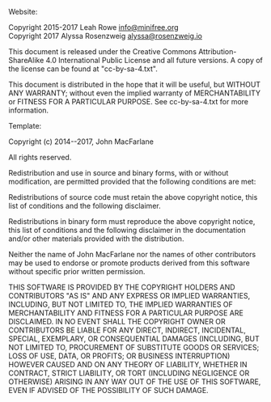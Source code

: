 Website:

Copyright 2015-2017 Leah Rowe <info@minifree.org>       \
Copyright 2017 Alyssa Rosenzweig <alyssa@rosenzweig.io> 

This document is released under the Creative Commons Attribution-ShareAlike 4.0
International Public License and all future versions.  A copy of the license
can be found at "cc-by-sa-4.txt".

This document is distributed in the hope that it will be useful, but WITHOUT
ANY WARRANTY; without even the implied warranty of MERCHANTABILITY or FITNESS
FOR A PARTICULAR PURPOSE. See cc-by-sa-4.txt for more information.

Template:

Copyright (c) 2014--2017, John MacFarlane

All rights reserved.

Redistribution and use in source and binary forms, with or without
modification, are permitted provided that the following conditions are met:

Redistributions of source code must retain the above copyright notice, this
list of conditions and the following disclaimer.

Redistributions in binary form must reproduce the above copyright
notice, this list of conditions and the following disclaimer in the
documentation and/or other materials provided with the distribution.

Neither the name of John MacFarlane nor the names of other
contributors may be used to endorse or promote products derived
from this software without specific prior written permission.

THIS SOFTWARE IS PROVIDED BY THE COPYRIGHT HOLDERS AND CONTRIBUTORS
"AS IS" AND ANY EXPRESS OR IMPLIED WARRANTIES, INCLUDING, BUT NOT
LIMITED TO, THE IMPLIED WARRANTIES OF MERCHANTABILITY AND FITNESS
FOR A PARTICULAR PURPOSE ARE DISCLAIMED. IN NO EVENT SHALL THE
COPYRIGHT OWNER OR CONTRIBUTORS BE LIABLE FOR ANY DIRECT, INDIRECT,
INCIDENTAL, SPECIAL, EXEMPLARY, OR CONSEQUENTIAL DAMAGES
(INCLUDING, BUT NOT LIMITED TO, PROCUREMENT OF SUBSTITUTE GOODS OR
SERVICES; LOSS OF USE, DATA, OR PROFITS; OR BUSINESS INTERRUPTION)
HOWEVER CAUSED AND ON ANY THEORY OF LIABILITY, WHETHER IN CONTRACT,
STRICT LIABILITY, OR TORT (INCLUDING NEGLIGENCE OR OTHERWISE)
ARISING IN ANY WAY OUT OF THE USE OF THIS SOFTWARE, EVEN IF ADVISED
OF THE POSSIBILITY OF SUCH DAMAGE.
